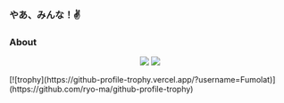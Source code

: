 ### やあ、みんな！✌
### About

<p align="center">
  <img src="https://github-readme-stats.vercel.app/api?username=Fumolat&show_icons=true&theme=dark" />
  <img src="https://github-readme-stats.vercel.app/api/top-langs/?username=Fumolat&theme=dark&layout=compact" />
</p>
[![trophy](https://github-profile-trophy.vercel.app/?username=Fumolat)](https://github.com/ryo-ma/github-profile-trophy)
